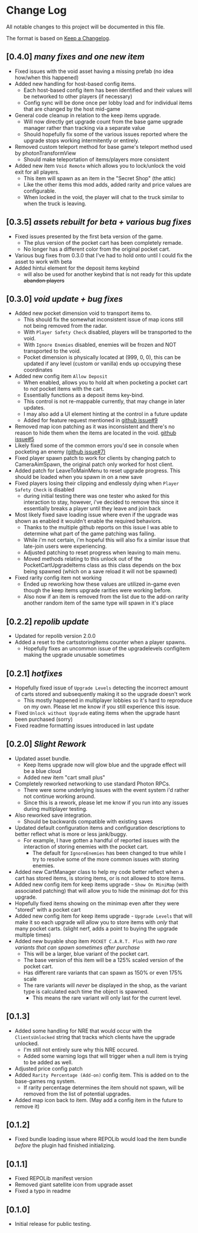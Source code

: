 # Change Log

All notable changes to this project will be documented in this file.
 
The format is based on [Keep a Changelog](http://keepachangelog.com/).

## [0.4.0] *many fixes and one new item*
- Fixed issues with the void asset having a missing prefab (no idea how/when this happened)
- Added new handling for host-based config items.
	- Each host-based config item has been identified and their values will be networked to other players (if necessary)
	- Config sync will be done once per lobby load and for individual items that are changed by the host mid-game
- General code cleanup in relation to the keep items upgrade.
	- Will now directly get upgrade count from the base game upgrade manager rather than tracking via a separate value
	- Should hopefully fix some of the various issues reported where the upgrade stops working intermitently or entirely.
- Removed custom teleport method for base game's teleport method used by photonTransformView
	- Should make teleportation of items/players more consistent
- Added new item ``Void Remote`` which allows you to lock/unlock the void exit for all players.
	- This item will spawn as an item in the "Secret Shop" (the attic)
	- Like the other items this mod adds, added rarity and price values are configurable.
	- When locked in the void, the player will chat to the truck similar to when the truck is leaving.

## [0.3.5] *assets rebuilt for beta + various bug fixes*
 - Fixed issues presented by the first beta version of the game.
	- The plus version of the pocket cart has been completely remade.
	- No longer has a different color from the original pocket cart.
 - Various bug fixes from 0.3.0 that I've had to hold onto until I could fix the asset to work with beta
 - Added hintui element for the deposit items keybind
	- will also be used for another keybind that is not ready for this update ~~abandon players~~

## [0.3.0] *void update + bug fixes*
 - Added new pocket dimension void to transport items to.
	- This should fix the somewhat inconsistent issue of map icons still not being removed from the radar.
	- With ``Player Safety Check`` disabled, players will be transported to the void.
	- With ``Ignore Enemies`` disabled, enemies will be frozen and NOT transported to the void.
	- Pocket dimension is physically located at (999, 0, 0), this can be updated if any level (custom or vanilla) ends up occupying these coordinates
 - Added new config item ``Allow Deposit``
	- When enabled, allows you to hold alt when pocketing a pocket cart to *not* pocket items with the cart.
	- Essentially functions as a deposit items key-bind.
	- This control is not re-mappable currently, that may change in later updates.
	- I may also add a UI element hinting at the control in a future update
	- Added for feature request mentioned in [github issue#9](https://github.com/darmuh/PocketCartPlus/issues/9)
 - Removed map icon patching as it was inconsistent and there's no reason to hide them when the items are located in the void. [github issue#5](https://github.com/darmuh/PocketCartPlus/issues/5)
 - Likely fixed some of the common errors you'd see in console when pocketing an enemy [(github issue#7)](https://github.com/darmuh/PocketCartPlus/issues/7)
 - Fixed player spawn patch to work for clients by changing patch to CameraAimSpawn, the original patch only worked for host client.
 - Added patch for LeaveToMainMenu to reset upgrade progress. This should be loaded when you spawn in on a new save
 - Fixed players losing their clipping and endlessly dying when ``Player Safety Check`` is disabled
	- during initial testing there was one tester who asked for this interaction to stay, however, i've decided to remove this since it essentially breaks a player until they leave and join back
 - Most likely fixed save loading issue where even if the upgrade was shown as enabled it wouldn't enable the required behaviors.
	- Thanks to the multiple github reports on this issue I was able to determine what part of the game patching was failing.
	- While i'm not certain, i'm hopeful this will also fix a similar issue that late-join users were experiencing.
	- Adjusted patching to reset progress when leaving to main menu.
	- Moved methods relating to this unlock out of the PocketCartUpgradeItems class as this class depends on the box being spawned (which on a save reload it will not be spawned)
 - Fixed rarity config item not working
	- Ended up reworking how these values are utilized in-game even though the keep items upgrade rarities were working before.
	- Also now if an item is removed from the list due to the add-on rarity another random item of the same type will spawn in it's place

## [0.2.2] *repolib update*
 - Updated for repolib version 2.0.0
 - Added a reset to the cartsstoringitems counter when a player spawns.
	- Hopefully fixes an uncommon issue of the upgradelevels configitem making the upgrade unusable sometimes

## [0.2.1] *hotfixes*
 - Hopefully fixed issue of ``Upgrade Levels`` detecting the incorrect amount of carts stored and subsequently making it so the upgrade doesn't work
	- This mostly happened in multiplayer lobbies so it's hard to reproduce on my own. Please let me know if you still experience this issue.
 - Fixed ``Unlock without Upgrade`` eating items when the upgrade hasnt been purchased (sorry)
 - Fixed readme formatting issues introduced in last update

## [0.2.0] *Slight Rework*
 - Updated asset bundle.
	- Keep Items upgrade now will glow blue and the upgrade effect will be a blue cloud
	- Added new item "cart small plus"
 - Completely reworked networking to use standard Photon RPCs.
	- There were some underlying issues with the event system i'd rather not continue working around.
	- Since this is a rework, please let me know if you run into any issues during multiplayer testing.
 - Also reworked save integration.
	- Should be backwards compatible with existing saves
 - Updated default configuration items and configuration descriptions to better reflect what is more or less jank/buggy.
	- For example, I have gotten a handful of reported issues with the interaction of storing enemies with the pocket cart.
		- The default for ``IgnoreEnemies`` has been changed to true while I try to resolve some of the more common issues with storing enemies.
 - Added new CartManager class to help my code better reflect when a cart has stored items, is storing items, or is not allowed to store items.
 - Added new config item for keep items upgrade - ``Show On MiniMap`` (with associated patching) that will allow you to hide the minimap dot for this upgrade.
 - Hopefully fixed items showing on the minimap even after they were "stored" with a pocket cart
 - Added new config item for keep items upgrade - ``Upgrade Levels`` that will make it so each upgrade will allow you to store items with *only* that many pocket carts. (slight nerf, adds a point to buying the upgrade multiple times)
 - Added new buyable shop item ``POCKET C.A.R.T. Plus`` *with two rare variants that can spawn sometimes after purchase*
	- This will be a larger, blue variant of the pocket cart.
	- The base version of this item will be a 125% scaled version of the pocket cart.
	- Has different rare variants that can spawn as 150% or even 175% scale
	- The rare variants will *never* be displayed in the shop, as the variant type is calculated each time the object is spawned.
		- This means the rare variant will only last for the current level.

## [0.1.3]
 - Added some handling for NRE that would occur with the ``ClientsUnlocked`` string that tracks which clients have the upgrade unlocked.
	- I'm still not entirely sure why this NRE occured.
	- Added some warning logs that will trigger when a null item is trying to be added as well.
 - Adjusted price config patch
 - Added ``Rarity Percentage (Add-on)`` config item. This is added on to the base-games rng system.
	- If rarity percentage determines the item should not spawn, will be removed from the list of potential upgrades.
 - Added map icon back to item. (May add a config item in the future to remove it)

## [0.1.2]
 - Fixed bundle loading issue where REPOLib would load the item bundle *before* the plugin had finished initializing.

## [0.1.1]
 - Fixed REPOLib manifest version
 - Removed giant satellite icon from upgrade asset
 - Fixed a typo in readme

## [0.1.0]
 - Initial release for public testing.